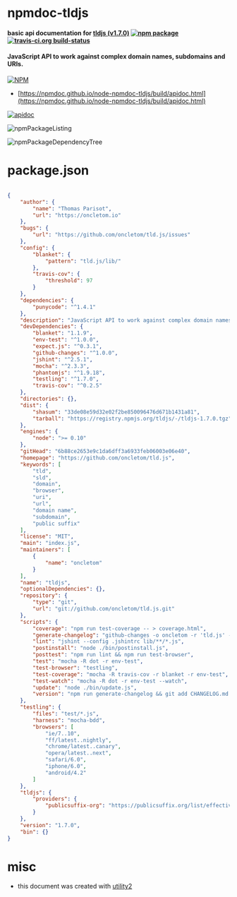 # npmdoc-tldjs

#### basic api documentation for  [tldjs (v1.7.0)](https://github.com/oncletom/tld.js)  [![npm package](https://img.shields.io/npm/v/npmdoc-tldjs.svg?style=flat-square)](https://www.npmjs.org/package/npmdoc-tldjs) [![travis-ci.org build-status](https://api.travis-ci.org/npmdoc/node-npmdoc-tldjs.svg)](https://travis-ci.org/npmdoc/node-npmdoc-tldjs)

#### JavaScript API to work against complex domain names, subdomains and URIs.

[![NPM](https://nodei.co/npm/tldjs.png?downloads=true&downloadRank=true&stars=true)](https://www.npmjs.com/package/tldjs)

- [https://npmdoc.github.io/node-npmdoc-tldjs/build/apidoc.html](https://npmdoc.github.io/node-npmdoc-tldjs/build/apidoc.html)

[![apidoc](https://npmdoc.github.io/node-npmdoc-tldjs/build/screenCapture.buildCi.browser.%252Ftmp%252Fbuild%252Fapidoc.html.png)](https://npmdoc.github.io/node-npmdoc-tldjs/build/apidoc.html)

![npmPackageListing](https://npmdoc.github.io/node-npmdoc-tldjs/build/screenCapture.npmPackageListing.svg)

![npmPackageDependencyTree](https://npmdoc.github.io/node-npmdoc-tldjs/build/screenCapture.npmPackageDependencyTree.svg)



# package.json

```json

{
    "author": {
        "name": "Thomas Parisot",
        "url": "https://oncletom.io"
    },
    "bugs": {
        "url": "https://github.com/oncletom/tld.js/issues"
    },
    "config": {
        "blanket": {
            "pattern": "tld.js/lib/"
        },
        "travis-cov": {
            "threshold": 97
        }
    },
    "dependencies": {
        "punycode": "^1.4.1"
    },
    "description": "JavaScript API to work against complex domain names, subdomains and URIs.",
    "devDependencies": {
        "blanket": "1.1.9",
        "env-test": "^1.0.0",
        "expect.js": "^0.3.1",
        "github-changes": "^1.0.0",
        "jshint": "^2.5.1",
        "mocha": "^2.3.3",
        "phantomjs": "^1.9.18",
        "testling": "^1.7.0",
        "travis-cov": "^0.2.5"
    },
    "directories": {},
    "dist": {
        "shasum": "33de08e59d32e02f2be850096476d671b1431a81",
        "tarball": "https://registry.npmjs.org/tldjs/-/tldjs-1.7.0.tgz"
    },
    "engines": {
        "node": ">= 0.10"
    },
    "gitHead": "6b88ce2653e9c1da6dff3a6933feb06003e06e40",
    "homepage": "https://github.com/oncletom/tld.js",
    "keywords": [
        "tld",
        "sld",
        "domain",
        "browser",
        "uri",
        "url",
        "domain name",
        "subdomain",
        "public suffix"
    ],
    "license": "MIT",
    "main": "index.js",
    "maintainers": [
        {
            "name": "oncletom"
        }
    ],
    "name": "tldjs",
    "optionalDependencies": {},
    "repository": {
        "type": "git",
        "url": "git://github.com/oncletom/tld.js.git"
    },
    "scripts": {
        "coverage": "npm run test-coverage -- > coverage.html",
        "generate-changelog": "github-changes -o oncletom -r 'tld.js' -n ${npm_package_version} --only-pulls --use-commit-body",
        "lint": "jshint --config .jshintrc lib/**/*.js",
        "postinstall": "node ./bin/postinstall.js",
        "posttest": "npm run lint && npm run test-browser",
        "test": "mocha -R dot -r env-test",
        "test-browser": "testling",
        "test-coverage": "mocha -R travis-cov -r blanket -r env-test",
        "test-watch": "mocha -R dot -r env-test --watch",
        "update": "node ./bin/update.js",
        "version": "npm run generate-changelog && git add CHANGELOG.md rules.json"
    },
    "testling": {
        "files": "test/*.js",
        "harness": "mocha-bdd",
        "browsers": [
            "ie/7..10",
            "ff/latest..nightly",
            "chrome/latest..canary",
            "opera/latest..next",
            "safari/6.0",
            "iphone/6.0",
            "android/4.2"
        ]
    },
    "tldjs": {
        "providers": {
            "publicsuffix-org": "https://publicsuffix.org/list/effective_tld_names.dat"
        }
    },
    "version": "1.7.0",
    "bin": {}
}
```



# misc
- this document was created with [utility2](https://github.com/kaizhu256/node-utility2)
